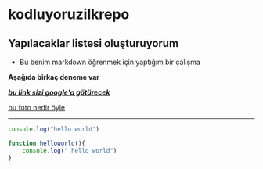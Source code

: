  # kodluyoruzilkrepo
 ## Yapılacaklar listesi oluşturuyorum

 * Bu benim markdown öğrenmek için yaptığım bir çalışma

 **Aşağıda birkaç deneme var**

[***bu link sizi google'a götürecek***](https://google.com)

[bu foto nedir öyle](https://picsum.photos/200/300)

---

```javascript
console.log("hello world")

function helloworld(){
    console.log(" hello world")
}
```
